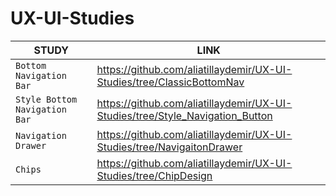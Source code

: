 # UX-UI-Studies

| STUDY | LINK |
| --- | --- |
| `Bottom Navigation Bar` | https://github.com/aliatillaydemir/UX-UI-Studies/tree/ClassicBottomNav |
| `Style Bottom Navigation Bar` | https://github.com/aliatillaydemir/UX-UI-Studies/tree/Style_Navigation_Button |
| `Navigation Drawer` | https://github.com/aliatillaydemir/UX-UI-Studies/tree/NavigaitonDrawer |
| `Chips` | https://github.com/aliatillaydemir/UX-UI-Studies/tree/ChipDesign |
                        
